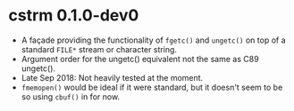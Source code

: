 # cstrm 0.1.0-dev0

*   A façade providing the functionality of `fgetc()` and `ungetc()` on top of a
    standard `FILE*` stream or character string.
*   Argument order for the ungetc() equivalent not the same as C89 ungetc().
*   Late Sep 2018: Not heavily tested at the moment.
*   `fmemopen()` would be ideal if it were standard, but it doesn't seem to be
    so using `cbuf()` in for now.
